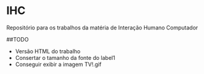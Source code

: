 # IHC
Repositório para os trabalhos da matéria de Interação Humano Computador

##TODO
* Versão HTML do trabalho
* Consertar o tamanho da fonte do label1
* Conseguir exibir a imagem TV!.gif
